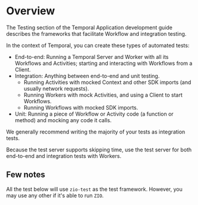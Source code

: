 # Overview

<head>
  <meta charset="UTF-8" />
  <meta name="description" content="ZIO Temporal testing overview" />
  <meta name="keywords" content="ZIO Temporal testing overview, Scala Temporal testing overview" />
</head>

The Testing section of the Temporal Application development guide describes the frameworks that facilitate Workflow and integration testing.

In the context of Temporal, you can create these types of automated tests:
- End-to-end: Running a Temporal Server and Worker with all its Workflows and Activities; starting and interacting with Workflows from a Client.
- Integration: Anything between end-to-end and unit testing.
  - Running Activities with mocked Context and other SDK imports (and usually network requests).
  - Running Workers with mock Activities, and using a Client to start Workflows.
  - Running Workflows with mocked SDK imports.
- Unit: Running a piece of Workflow or Activity code (a function or method) and mocking any code it calls.

We generally recommend writing the majority of your tests as integration tests.

Because the test server supports skipping time, use the test server for both end-to-end and integration tests with Workers.

## Few notes
All the test below will use `zio-test` as the test framework. However, you may use any other if it's able to run `ZIO`.
